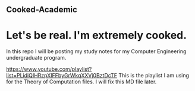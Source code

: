 ## Cooked-Academic
# Let's be real. I'm extremely cooked. 
In this repo I will be posting my study notes for my Computer Engineering undergraduate program.


https://www.youtube.com/playlist?list=PLidiQIHRzpXIFFbyGrWkqXXVj0BztDcTF
This is the playlist I am using for the Theory of Computation files. I will fix this MD file later.
